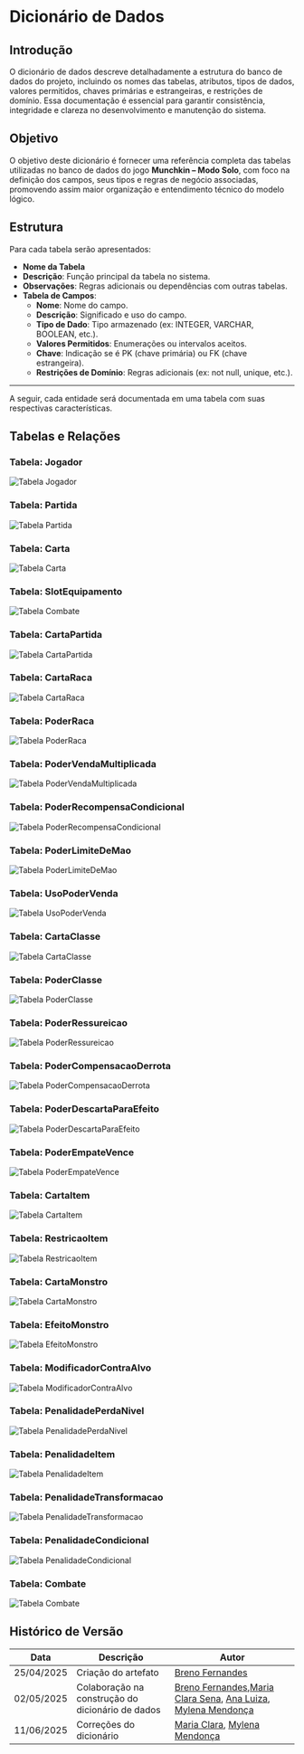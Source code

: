 # Dicionário de Dados

## Introdução

O dicionário de dados descreve detalhadamente a estrutura do banco de dados do projeto, incluindo os nomes das tabelas, atributos, tipos de dados, valores permitidos, chaves primárias e estrangeiras, e restrições de domínio. Essa documentação é essencial para garantir consistência, integridade e clareza no desenvolvimento e manutenção do sistema.

## Objetivo

O objetivo deste dicionário é fornecer uma referência completa das tabelas utilizadas no banco de dados do jogo **Munchkin – Modo Solo**, com foco na definição dos campos, seus tipos e regras de negócio associadas, promovendo assim maior organização e entendimento técnico do modelo lógico.

## Estrutura

Para cada tabela serão apresentados:

- **Nome da Tabela**
- **Descrição**: Função principal da tabela no sistema.
- **Observações**: Regras adicionais ou dependências com outras tabelas.
- **Tabela de Campos**:
  - **Nome**: Nome do campo.
  - **Descrição**: Significado e uso do campo.
  - **Tipo de Dado**: Tipo armazenado (ex: INTEGER, VARCHAR, BOOLEAN, etc.).
  - **Valores Permitidos**: Enumerações ou intervalos aceitos.
  - **Chave**: Indicação se é PK (chave primária) ou FK (chave estrangeira).
  - **Restrições de Domínio**: Regras adicionais (ex: not null, unique, etc.).

---

A seguir, cada entidade será documentada em uma tabela com suas respectivas características.

## Tabelas e Relações

### Tabela: **Jogador**
![Tabela Jogador](../assets/Jogador.png)

### Tabela: **Partida**
![Tabela Partida](../assets/Partida.png)

### Tabela: **Carta**
![Tabela Carta](../assets/Carta.png)

### Tabela: **SlotEquipamento**
![Tabela Combate](../assets/SlotEquipamento.png)

### Tabela: **CartaPartida**
![Tabela CartaPartida](../assets/CartaPartida.png)

### Tabela: **CartaRaca**
![Tabela CartaRaca](../assets/CartaRaca.png)

### Tabela: **PoderRaca**
![Tabela PoderRaca](../assets/PoderRaca.png)

### Tabela: **PoderVendaMultiplicada**
![Tabela PoderVendaMultiplicada](../assets/PoderVendaMultiplicada.png)

### Tabela: **PoderRecompensaCondicional**
![Tabela PoderRecompensaCondicional](../assets/PoderRecompensaCondicional.png)

### Tabela: **PoderLimiteDeMao**
![Tabela PoderLimiteDeMao](../assets/PoderLimiteDeMao.png)

### Tabela: **UsoPoderVenda**
![Tabela UsoPoderVenda](../assets/UsoPoderVenda.png)

### Tabela: **CartaClasse**
![Tabela CartaClasse](../assets/CartaClasse.png)

### Tabela: **PoderClasse**
![Tabela PoderClasse](../assets/PoderClasse.png)

### Tabela: **PoderRessureicao**
![Tabela PoderRessureicao](../assets/PoderRessureicao.png)

### Tabela: **PoderCompensacaoDerrota**
![Tabela PoderCompensacaoDerrota](../assets/PoderCompensacaoDerrota.png)

### Tabela: **PoderDescartaParaEfeito**
![Tabela PoderDescartaParaEfeito](../assets/PoderDescartaParaEfeito.png)

### Tabela: **PoderEmpateVence**
![Tabela PoderEmpateVence](../assets/PoderEmpateVence.png)

### Tabela: **CartaItem**
![Tabela CartaItem](../assets/CartaItem.png)

### Tabela: **RestricaoItem**
![Tabela RestricaoItem](../assets/RestricaoItem.png)

### Tabela: **CartaMonstro**
![Tabela CartaMonstro](../assets/CartaMonstro.png)

### Tabela: **EfeitoMonstro**
![Tabela EfeitoMonstro](../assets/EfeitoMonstro.png)

### Tabela: **ModificadorContraAlvo**
![Tabela ModificadorContraAlvo](../assets/ModificadorContraAlvo.png)

### Tabela: **PenalidadePerdaNivel**
![Tabela PenalidadePerdaNivel](../assets/PenalidadePerdaNivel.png)

### Tabela: **PenalidadeItem**
![Tabela PenalidadeItem](../assets/PenalidadeItem.png)

### Tabela: **PenalidadeTransformacao**
![Tabela PenalidadeTransformacao](../assets/PenalidadeTranformacao.png)

### Tabela: **PenalidadeCondicional**
![Tabela PenalidadeCondicional](../assets/PenalidadeCondicional.png)

### Tabela: **Combate**
![Tabela Combate](../assets/Combate.png)



## Histórico de Versão

| Data       | Descrição                              | Autor                                                                 |
|------------|----------------------------------------|-----------------------------------------------------------------------|
| 25/04/2025 | Criação do artefato                    | [Breno Fernandes](https://github.com/Brenofrds)                      |
| 02/05/2025 | Colaboração na construção do dicionário de dados |[Breno Fernandes](https://github.com/Brenofrds),[Maria Clara Sena](https://github.com/mclarasenaa), [Ana Luiza](https://github.com/luluaroeira), [Mylena Mendonça](https://github.com/MylenaTrindade) |
| 11/06/2025 | Correções  do dicionário                | [Maria Clara](https://github.com/mclarasenaa), [Mylena Mendonça](https://github.com/MylenaTrindade) 